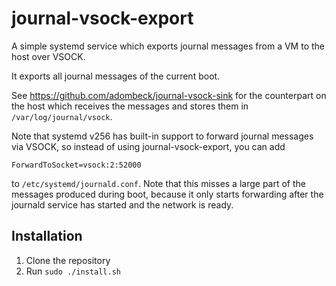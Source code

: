 # journal-vsock-export

A simple systemd service which exports journal messages from a VM to 
the host over VSOCK.

It exports all journal messages of the current boot.

See https://github.com/adombeck/journal-vsock-sink for the counterpart
on the host which receives the messages and stores them in `/var/log/journal/vsock`.

Note that systemd v256 has built-in support to forward journal messages 
via VSOCK, so instead of using journal-vsock-export, you can add

```
ForwardToSocket=vsock:2:52000
```

to `/etc/systemd/journald.conf`. Note that this misses a large part of
the messages produced during boot, because it only starts forwarding
after the journald service has started and the network is ready.

## Installation

1. Clone the repository
2. Run `sudo ./install.sh`
